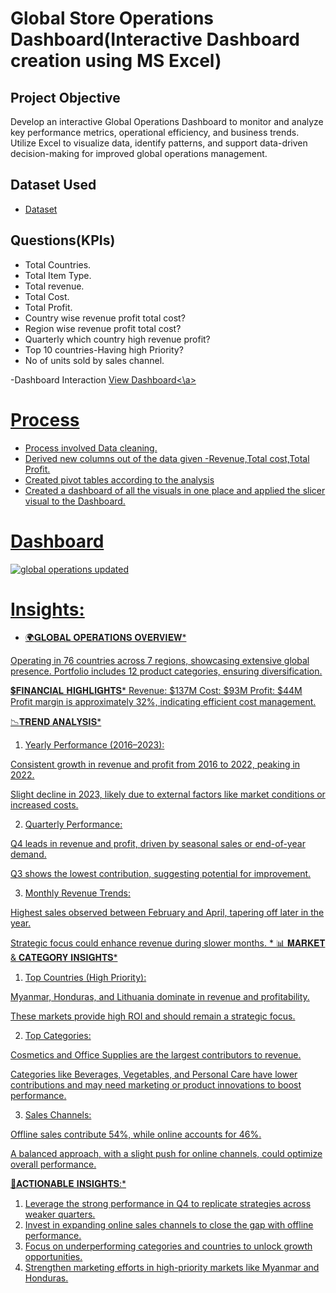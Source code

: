 # Global Store Operations Dashboard(Interactive Dashboard creation using MS Excel)

## Project Objective
Develop an interactive Global Operations Dashboard to monitor and analyze key performance metrics, operational efficiency, and business trends. Utilize Excel to visualize data, identify patterns, and support data-driven decision-making for improved global operations management.

## Dataset Used
- <a href ="https://github.com/sowmyanalam/Excel-data-analysis-Dashboard/blob/main/Sales_18th%20Mar%202025.xlsx">Dataset</a>
## Questions(KPIs)
- Total Countries.
- Total Item Type.
- Total revenue.
- Total Cost.
- Total Profit.
- Country wise revenue profit total cost?
- Region wise revenue profit total cost?
- Quarterly which country high revenue profit?
- Top 10 countries-Having high Priority?
- No of units sold by sales channel.

-Dashboard Interaction <a href="https://github.com/sowmyanalam/Excel-data-analysis-Dashboard/blob/main/global%20operations%20updated.jpg">View Dashboard<\a>
# Process

- Process involved Data cleaning.
- Derived new columns out of the data given -Revenue,Total cost,Total Profit.
- Created pivot tables according to the analysis
- Created a dashboard of all the visuals in one place and applied the slicer visual to the Dashboard.

# Dashboard

![global operations updated](https://github.com/user-attachments/assets/646bc533-761f-4293-b7a6-febb90bb6ce5)

 # Insights:
 
 * 🌍𝐆𝐋𝐎𝐁𝐀𝐋 𝐎𝐏𝐄𝐑𝐀𝐓𝐈𝐎𝐍𝐒 𝐎𝐕𝐄𝐑𝐕𝐈𝐄𝐖* 
 
 Operating in 76 countries across 7 regions, showcasing extensive global presence.
 Portfolio includes 12 product categories, ensuring diversification.

💲𝐅𝐈𝐍𝐀𝐍𝐂𝐈𝐀𝐋 𝐇𝐈𝐆𝐇𝐋𝐈𝐆𝐇𝐓𝐒* 
 Revenue: $137M
 Cost: $93M
 Profit: $44M
 Profit margin is approximately 32%, indicating efficient cost management.
 
 📉𝐓𝐑𝐄𝐍𝐃 𝐀𝐍𝐀𝐋𝐘𝐒𝐈𝐒* 
 
 1. Yearly Performance (2016–2023):
 
 Consistent growth in revenue and profit from 2016 to 2022, peaking in 2022.
 
 Slight decline in 2023, likely due to external factors like market conditions or increased costs.
 
 2. Quarterly Performance:
 
 Q4 leads in revenue and profit, driven by seasonal sales or end-of-year demand.
 
 Q3 shows the lowest contribution, suggesting potential for improvement.
 
 3. Monthly Revenue Trends:
 
 Highest sales observed between February and April, tapering off later in the year.
 
 Strategic focus could enhance revenue during slower months.
 *
 📊 𝐌𝐀𝐑𝐊𝐄𝐓 & 𝐂𝐀𝐓𝐄𝐆𝐎𝐑𝐘 𝐈𝐍𝐒𝐈𝐆𝐇𝐓𝐒* 
 
 1. Top Countries (High Priority):
 
 Myanmar, Honduras, and Lithuania dominate in revenue and profitability.
 
 These markets provide high ROI and should remain a strategic focus.
 
 2. Top Categories:
 
 Cosmetics and Office Supplies are the largest contributors to revenue.
 
 Categories like Beverages, Vegetables, and Personal Care have lower contributions and may need marketing or product innovations to boost performance.
 
 3. Sales Channels:
 
 Offline sales contribute 54%, while online accounts for 46%.
 
 A balanced approach, with a slight push for online channels, could optimize overall performance.
 
 📌𝐀𝐂𝐓𝐈𝐎𝐍𝐀𝐁𝐋𝐄 𝐈𝐍𝐒𝐈𝐆𝐇𝐓𝐒:* 
 
 1. Leverage the strong performance in Q4 to replicate strategies across weaker quarters.
 2. Invest in expanding online sales channels to close the gap with offline performance.
 3. Focus on underperforming categories and countries to unlock growth opportunities.
 4. Strengthen marketing efforts in high-priority markets like Myanmar and Honduras.



